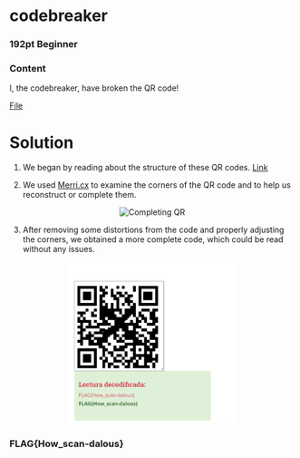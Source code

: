 # codebreaker
### 192pt Beginner

### Content
I, the codebreaker, have broken the QR code!

[File](../files/for-codebreaker.zip)

# Solution

1. We began by reading about the structure of these QR codes. [Link](https://medium.com/@r00__/decoding-a-broken-qr-code-39fc3473a034)
   
2. We used [Merri.cx](https://merri.cx/qrazybox/) to examine the corners of the QR code and to help us reconstruct or complete them.

<p align="center">
  <img src="../codebreaker-N0R37urn/assets/4Gtl5QXYLm.png" width="300" alt="Completing QR">
</p>

3. After removing some distortions from the code and properly adjusting the corners, we obtained a more complete code, which could be read without any issues.

<p align="center">
  <img src="../../Imagenes/SXUuLDRoS5.png" width="300" alt="Flag">
</p>

### FLAG{How_scan-dalous}

